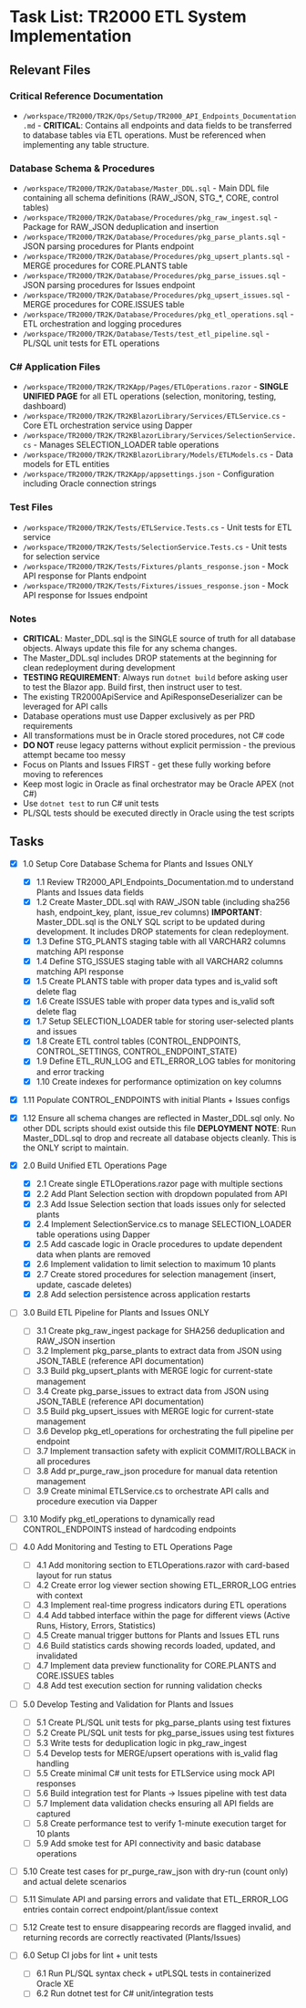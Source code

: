 # Task List: TR2000 ETL System Implementation

## Relevant Files

### Critical Reference Documentation
- `/workspace/TR2000/TR2K/Ops/Setup/TR2000_API_Endpoints_Documentation.md` - **CRITICAL**: Contains all endpoints and data fields to be transferred to database tables via ETL operations. Must be referenced when implementing any table structure.

### Database Schema & Procedures
- `/workspace/TR2000/TR2K/Database/Master_DDL.sql` - Main DDL file containing all schema definitions (RAW_JSON, STG_*, CORE, control tables)
- `/workspace/TR2000/TR2K/Database/Procedures/pkg_raw_ingest.sql` - Package for RAW_JSON deduplication and insertion
- `/workspace/TR2000/TR2K/Database/Procedures/pkg_parse_plants.sql` - JSON parsing procedures for Plants endpoint
- `/workspace/TR2000/TR2K/Database/Procedures/pkg_upsert_plants.sql` - MERGE procedures for CORE.PLANTS table
- `/workspace/TR2000/TR2K/Database/Procedures/pkg_parse_issues.sql` - JSON parsing procedures for Issues endpoint
- `/workspace/TR2000/TR2K/Database/Procedures/pkg_upsert_issues.sql` - MERGE procedures for CORE.ISSUES table
- `/workspace/TR2000/TR2K/Database/Procedures/pkg_etl_operations.sql` - ETL orchestration and logging procedures
- `/workspace/TR2000/TR2K/Database/Tests/test_etl_pipeline.sql` - PL/SQL unit tests for ETL operations

### C# Application Files
- `/workspace/TR2000/TR2K/TR2KApp/Pages/ETLOperations.razor` - **SINGLE UNIFIED PAGE** for all ETL operations (selection, monitoring, testing, dashboard)
- `/workspace/TR2000/TR2K/TR2KBlazorLibrary/Services/ETLService.cs` - Core ETL orchestration service using Dapper
- `/workspace/TR2000/TR2K/TR2KBlazorLibrary/Services/SelectionService.cs` - Manages SELECTION_LOADER table operations
- `/workspace/TR2000/TR2K/TR2KBlazorLibrary/Models/ETLModels.cs` - Data models for ETL entities
- `/workspace/TR2000/TR2K/TR2KApp/appsettings.json` - Configuration including Oracle connection strings

### Test Files
- `/workspace/TR2000/TR2K/Tests/ETLService.Tests.cs` - Unit tests for ETL service
- `/workspace/TR2000/TR2K/Tests/SelectionService.Tests.cs` - Unit tests for selection service
- `/workspace/TR2000/TR2K/Tests/Fixtures/plants_response.json` - Mock API response for Plants endpoint
- `/workspace/TR2000/TR2K/Tests/Fixtures/issues_response.json` - Mock API response for Issues endpoint

### Notes

- **CRITICAL**: Master_DDL.sql is the SINGLE source of truth for all database objects. Always update this file for any schema changes.
- The Master_DDL.sql includes DROP statements at the beginning for clean redeployment during development
- **TESTING REQUIREMENT**: Always run `dotnet build` before asking user to test the Blazor app. Build first, then instruct user to test.
- The existing TR2000ApiService and ApiResponseDeserializer can be leveraged for API calls
- Database operations must use Dapper exclusively as per PRD requirements
- All transformations must be in Oracle stored procedures, not C# code
- **DO NOT** reuse legacy patterns without explicit permission - the previous attempt became too messy
- Focus on Plants and Issues FIRST - get these fully working before moving to references
- Keep most logic in Oracle as final orchestrator may be Oracle APEX (not C#)
- Use `dotnet test` to run C# unit tests
- PL/SQL tests should be executed directly in Oracle using the test scripts

## Tasks

- [x] 1.0 Setup Core Database Schema for Plants and Issues ONLY
  - [x] 1.1 Review TR2000_API_Endpoints_Documentation.md to understand Plants and Issues data fields
  - [x] 1.2 Create Master_DDL.sql with RAW_JSON table (including sha256 hash, endpoint_key, plant, issue_rev columns)
        **IMPORTANT**: Master_DDL.sql is the ONLY SQL script to be updated during development. It includes DROP statements for clean redeployment.
  - [x] 1.3 Define STG_PLANTS staging table with all VARCHAR2 columns matching API response
  - [x] 1.4 Define STG_ISSUES staging table with all VARCHAR2 columns matching API response
  - [x] 1.5 Create PLANTS table with proper data types and is_valid soft delete flag
  - [x] 1.6 Create ISSUES table with proper data types and is_valid soft delete flag
  - [x] 1.7 Setup SELECTION_LOADER table for storing user-selected plants and issues
  - [x] 1.8 Create ETL control tables (CONTROL_ENDPOINTS, CONTROL_SETTINGS, CONTROL_ENDPOINT_STATE)
  - [x] 1.9 Define ETL_RUN_LOG and ETL_ERROR_LOG tables for monitoring and error tracking
  - [x] 1.10 Create indexes for performance optimization on key columns
- [x] 1.11 Populate CONTROL_ENDPOINTS with initial Plants + Issues configs
- [x] 1.12 Ensure all schema changes are reflected in Master_DDL.sql only. No other DDL scripts should exist outside this file
        **DEPLOYMENT NOTE**: Run Master_DDL.sql to drop and recreate all database objects cleanly. This is the ONLY script to maintain.

- [x] 2.0 Build Unified ETL Operations Page
  - [x] 2.1 Create single ETLOperations.razor page with multiple sections
  - [x] 2.2 Add Plant Selection section with dropdown populated from API
  - [x] 2.3 Add Issue Selection section that loads issues only for selected plants
  - [x] 2.4 Implement SelectionService.cs to manage SELECTION_LOADER table operations using Dapper
  - [x] 2.5 Add cascade logic in Oracle procedures to update dependent data when plants are removed
  - [x] 2.6 Implement validation to limit selection to maximum 10 plants
  - [x] 2.7 Create stored procedures for selection management (insert, update, cascade deletes)
  - [x] 2.8 Add selection persistence across application restarts

- [ ] 3.0 Build ETL Pipeline for Plants and Issues ONLY
  - [ ] 3.1 Create pkg_raw_ingest package for SHA256 deduplication and RAW_JSON insertion
  - [ ] 3.2 Implement pkg_parse_plants to extract data from JSON using JSON_TABLE (reference API documentation)
  - [ ] 3.3 Build pkg_upsert_plants with MERGE logic for current-state management
  - [ ] 3.4 Create pkg_parse_issues to extract data from JSON using JSON_TABLE (reference API documentation)
  - [ ] 3.5 Build pkg_upsert_issues with MERGE logic for current-state management
  - [ ] 3.6 Develop pkg_etl_operations for orchestrating the full pipeline per endpoint
  - [ ] 3.7 Implement transaction safety with explicit COMMIT/ROLLBACK in all procedures
  - [ ] 3.8 Add pr_purge_raw_json procedure for manual data retention management
  - [ ] 3.9 Create minimal ETLService.cs to orchestrate API calls and procedure execution via Dapper
- [ ] 3.10 Modify pkg_etl_operations to dynamically read CONTROL_ENDPOINTS instead of hardcoding endpoints

- [ ] 4.0 Add Monitoring and Testing to ETL Operations Page
  - [ ] 4.1 Add monitoring section to ETLOperations.razor with card-based layout for run status
  - [ ] 4.2 Create error log viewer section showing ETL_ERROR_LOG entries with context
  - [ ] 4.3 Implement real-time progress indicators during ETL operations
  - [ ] 4.4 Add tabbed interface within the page for different views (Active Runs, History, Errors, Statistics)
  - [ ] 4.5 Create manual trigger buttons for Plants and Issues ETL runs
  - [ ] 4.6 Build statistics cards showing records loaded, updated, and invalidated
  - [ ] 4.7 Implement data preview functionality for CORE.PLANTS and CORE.ISSUES tables
  - [ ] 4.8 Add test execution section for running validation checks

- [ ] 5.0 Develop Testing and Validation for Plants and Issues
  - [ ] 5.1 Create PL/SQL unit tests for pkg_parse_plants using test fixtures
  - [ ] 5.2 Create PL/SQL unit tests for pkg_parse_issues using test fixtures
  - [ ] 5.3 Write tests for deduplication logic in pkg_raw_ingest
  - [ ] 5.4 Develop tests for MERGE/upsert operations with is_valid flag handling
  - [ ] 5.5 Create minimal C# unit tests for ETLService using mock API responses
  - [ ] 5.6 Build integration test for Plants → Issues pipeline with test data
  - [ ] 5.7 Implement data validation checks ensuring all API fields are captured
  - [ ] 5.8 Create performance test to verify 1-minute execution target for 10 plants
  - [ ] 5.9 Add smoke test for API connectivity and basic database operations
- [ ] 5.10 Create test cases for pr_purge_raw_json with dry-run (count only) and actual delete scenarios
- [ ] 5.11 Simulate API and parsing errors and validate that ETL_ERROR_LOG entries contain correct endpoint/plant/issue context
- [ ] 5.12 Create test to ensure disappearing records are flagged invalid, and returning records are correctly reactivated (Plants/Issues)

- [ ] 6.0 Setup CI jobs for lint + unit tests
  - [ ] 6.1 Run PL/SQL syntax check + utPLSQL tests in containerized Oracle XE
  - [ ] 6.2 Run dotnet test for C# unit/integration tests
